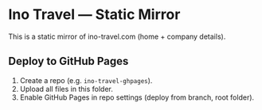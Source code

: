 # Ino Travel — Static Mirror

This is a static mirror of ino-travel.com (home + company details).

## Deploy to GitHub Pages
1. Create a repo (e.g. `ino-travel-ghpages`).
2. Upload all files in this folder.
3. Enable GitHub Pages in repo settings (deploy from branch, root folder).
